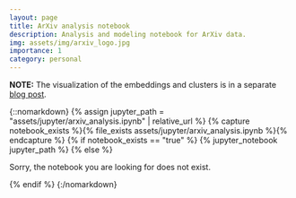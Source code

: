 ```yaml
---
layout: page
title: ArXiv analysis notebook
description: Analysis and modeling notebook for ArXiv data.
img: assets/img/arxiv_logo.jpg
importance: 1
category: personal
---
```


**NOTE:**  The visualization of the embeddings and clusters is in a separate [blog post](https://urjalacoder.github.io/blog/2023/arxiv_analysis/). 

{::nomarkdown}
{% assign jupyter_path = "assets/jupyter/arxiv_analysis.ipynb" | relative_url %}
{% capture notebook_exists %}{% file_exists assets/jupyter/arxiv_analysis.ipynb %}{% endcapture %}
{% if notebook_exists == "true" %}
    {% jupyter_notebook jupyter_path %}
{% else %}
    <p>Sorry, the notebook you are looking for does not exist.</p>
{% endif %}
{:/nomarkdown}